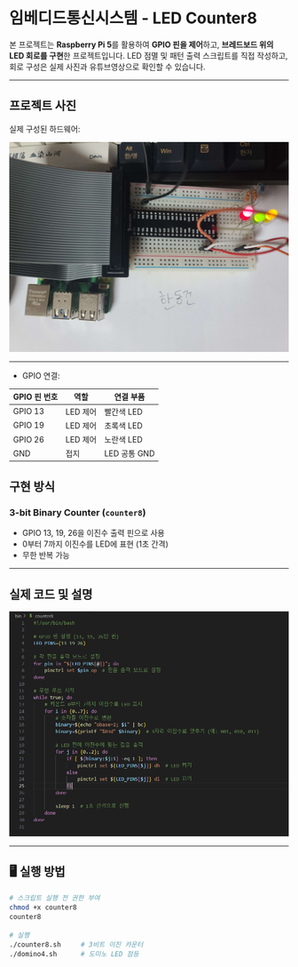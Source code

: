 # 임베디드통신시스템 - LED Counter8

본 프로젝트는 **Raspberry Pi 5**를 활용하여 **GPIO 핀을 제어**하고, **브레드보드 위의 LED 회로를 구현**한 프로젝트입니다. LED 점멸 및 패턴 출력 스크립트를 직접 작성하고, 회로 구성은 실제 사진과 유튜브영상으로 확인할 수 있습니다.

---

## 프로젝트 사진

실제 구성된 하드웨어:

![real](image/counter8.jpg)

---

- GPIO 연결:

| GPIO 핀 번호 | 역할    | 연결 부품 |
|--------------|---------|------------|
| GPIO 13      | LED 제어 | 빨간색 LED |
| GPIO 19      | LED 제어 | 초록색 LED |
| GPIO 26      | LED 제어 | 노란색 LED |
| GND          | 접지     | LED 공통 GND |


## 구현 방식

### **3-bit Binary Counter (`counter8`)**
- GPIO 13, 19, 26을 이진수 출력 핀으로 사용
- 0부터 7까지 이진수를 LED에 표현 (1초 간격)
- 무한 반복 가능

---

## 실제 코드 및 설명

![real](image/counter8_code.PNG)

---

## 🖥️ 실행 방법

```bash
# 스크립트 실행 전 권한 부여
chmod +x counter8
counter8

# 실행
./counter8.sh     # 3비트 이진 카운터
./domino4.sh      # 도미노 LED 점등

